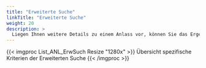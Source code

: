 ```yaml
---
title: "Erweiterte Suche"
linkTitle: "Erweiterte Suche"
weight: 20
description: >
  Liegen Ihnen weitere Details zu einem Anlass vor, können Sie das Ergebnis über die Erweiterte Suche anhand von spezifischen Kriterien einschränken.
---
```

{{< imgproc List_ANL_ErwSuch Resize "1280x" >}}
Übersicht spezifische Kriterien der Erweiterten Suche
{{< /imgproc >}}
